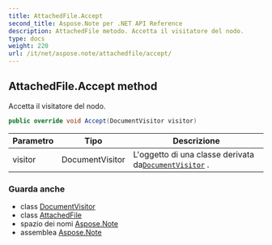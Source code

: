 ```yaml
---
title: AttachedFile.Accept
second_title: Aspose.Note per .NET API Reference
description: AttachedFile metodo. Accetta il visitatore del nodo.
type: docs
weight: 220
url: /it/net/aspose.note/attachedfile/accept/
---
```

## AttachedFile.Accept method

Accetta il visitatore del nodo.

```csharp
public override void Accept(DocumentVisitor visitor)
```

| Parametro | Tipo | Descrizione |
| --- | --- | --- |
| visitor | DocumentVisitor | L'oggetto di una classe derivata da[`DocumentVisitor`](../../documentvisitor/) . |

### Guarda anche

* class [DocumentVisitor](../../documentvisitor/)
* class [AttachedFile](../)
* spazio dei nomi [Aspose.Note](../../attachedfile/)
* assemblea [Aspose.Note](../../../)


